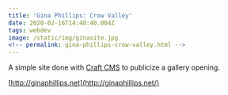 ```yaml
---
title: 'Gina Phillips: Crow Valley'
date: 2020-02-16T14:40:40.004Z
tags: webdev
image: /static/img/ginasite.jpg
<!-- permalink: gina-phillips-crow-valley.html -->
---
```

A simple site done with [Craft CMS](https://craftcms.com/) to publicize a gallery opening.

[http://ginaphillips.net](http://ginaphillips.net/)
